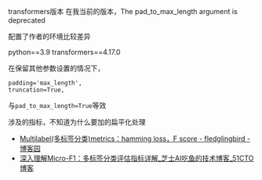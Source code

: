 

transformers版本
在我当前的版本，The pad_to_max_length argument is deprecated 

配置了作者的环境比较差异

python==3.9
transformers==4.17.0

在保留其他参数设置的情况下，
```
padding='max_length',
truncation=True,
```
与`pad_to_max_length=True`等效



涉及的指标，不知道为什么要加的扁平化处理
- [Multilabel(多标签分类)metrics：hamming loss，F score - fledglingbird - 博客园](https://www.cnblogs.com/fledlingbird/p/10675922.html)
- [深入理解Micro-F1：多标签分类评估指标详解_芝士AI吃鱼的技术博客_51CTO博客](https://blog.51cto.com/u_15610758/12368489)
